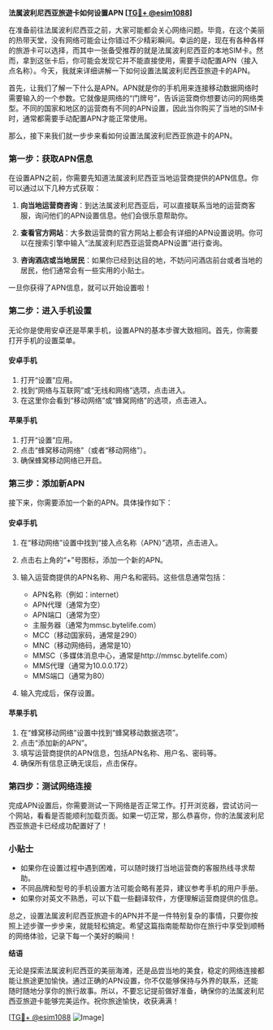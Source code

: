 **法属波利尼西亚旅遊卡如何设置APN [[TG💪+ @esim1088](https://t.me/s/esim1088)]**

在准备前往法属波利尼西亚之前，大家可能都会关心网络问题。毕竟，在这个美丽的热带天堂，没有网络可能会让你错过不少精彩瞬间。幸运的是，现在有各种各样的旅游卡可以选择，而其中一张备受推荐的就是法属波利尼西亚的本地SIM卡。然而，拿到这张卡后，你可能会发现它并不能直接使用，需要手动配置APN（接入点名称）。今天，我就来详细讲解一下如何设置法属波利尼西亚旅遊卡的APN。

首先，让我们了解一下什么是APN。APN就是你的手机用来连接移动数据网络时需要输入的一个参数。它就像是网络的“门牌号”，告诉运营商你想要访问的网络类型。不同的国家和地区的运营商有不同的APN设置，因此当你购买了当地的SIM卡时，通常都需要手动配置APN才能正常使用。

那么，接下来我们就一步步来看如何设置法属波利尼西亚旅遊卡的APN。

### 第一步：获取APN信息

在设置APN之前，你需要先知道法属波利尼西亚当地运营商提供的APN信息。你可以通过以下几种方式获取：

1. **向当地运营商咨询**：到达法属波利尼西亚后，可以直接联系当地的运营商客服，询问他们的APN设置信息。他们会很乐意帮助你。
   
2. **查看官方网站**：大多数运营商的官方网站上都会有详细的APN设置说明。你可以在搜索引擎中输入“法属波利尼西亚运营商APN设置”进行查询。

3. **咨询酒店或当地居民**：如果你已经到达目的地，不妨问问酒店前台或者当地的居民，他们通常会有一些实用的小贴士。

一旦你获得了APN信息，就可以开始设置啦！

### 第二步：进入手机设置

无论你是使用安卓还是苹果手机，设置APN的基本步骤大致相同。首先，你需要打开手机的设置菜单。

#### 安卓手机

1. 打开“设置”应用。
2. 找到“网络与互联网”或“无线和网络”选项，点击进入。
3. 在这里你会看到“移动网络”或“蜂窝网络”的选项，点击进入。

#### 苹果手机

1. 打开“设置”应用。
2. 点击“蜂窝移动网络”（或者“移动网络”）。
3. 确保蜂窝移动网络已开启。

### 第三步：添加新APN

接下来，你需要添加一个新的APN。具体操作如下：

#### 安卓手机

1. 在“移动网络”设置中找到“接入点名称（APN）”选项，点击进入。
2. 点击右上角的“+”号图标，添加一个新的APN。
3. 输入运营商提供的APN名称、用户名和密码。这些信息通常包括：
   - APN名称（例如：internet）
   - APN代理（通常为空）
   - APN端口（通常为空）
   - 主服务器（通常为mmsc.bytelife.com）
   - MCC（移动国家码，通常是290）
   - MNC（移动网络码，通常是10）
   - MMSC（多媒体消息中心，通常是http://mmsc.bytelife.com）
   - MMS代理（通常为10.0.0.172）
   - MMS端口（通常为80）

4. 输入完成后，保存设置。

#### 苹果手机

1. 在“蜂窝移动网络”设置中找到“蜂窝移动数据选项”。
2. 点击“添加新的APN”。
3. 填写运营商提供的APN信息，包括APN名称、用户名、密码等。
4. 确保所有信息正确无误后，点击保存。

### 第四步：测试网络连接

完成APN设置后，你需要测试一下网络是否正常工作。打开浏览器，尝试访问一个网站，看看是否能顺利加载页面。如果一切正常，那么恭喜你，你的法属波利尼西亚旅遊卡已经成功配置好了！

### 小贴士

- 如果你在设置过程中遇到困难，可以随时拨打当地运营商的客服热线寻求帮助。
- 不同品牌和型号的手机设置方法可能会略有差异，建议参考手机的用户手册。
- 如果你对英文不熟悉，可以下载一些翻译软件，方便理解运营商提供的信息。

总之，设置法属波利尼西亚旅遊卡的APN并不是一件特别复杂的事情，只要你按照上述步骤一步步来，就能轻松搞定。希望这篇指南能帮助你在旅行中享受到顺畅的网络体验，记录下每一个美好的瞬间！

**结语**

无论是探索法属波利尼西亚的美丽海滩，还是品尝当地的美食，稳定的网络连接都能让旅途更加愉快。通过正确的APN设置，你不仅能够保持与外界的联系，还能随时随地分享你的旅行故事。所以，不要忘记提前做好准备，确保你的法属波利尼西亚旅遊卡能够完美运作。祝你旅途愉快，收获满满！

[[TG💪+ @esim1088](https://t.me/s/esim1088) ![Image](https://i.postimg.cc/4NQfJmqS/Snipaste-2025-05-13-00-14-12.png)]